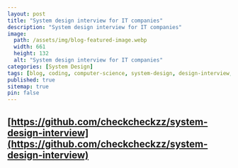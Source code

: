 ```yaml
---
layout: post
title: "System design interview for IT companies"
description: "System design interview for IT companies"
image:
  path: /assets/img/blog-featured-image.webp
  width: 661
  height: 132
  alt: "System design interview for IT companies"
categories: [System Design]
tags: [blog, coding, computer-science, system-design, design-interview, preparation]
published: true
sitemap: true
pin: false
---
```




## [https://github.com/checkcheckzz/system-design-interview](https://github.com/checkcheckzz/system-design-interview)
